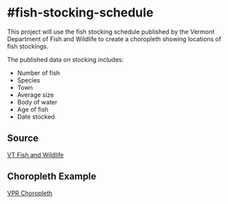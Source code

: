 #fish-stocking-schedule
======================

This project will use the fish stocking schedule published by the Vermont Department of Fish and Wildlife to create a choropleth showing locations of fish stockings.

The published data on stocking includes:

- Number of fish
- Species
- Town
- Average size
- Body of water
- Age of fish
- Date stocked

## Source
[VT Fish and Wildlife](http://www.anr.state.vt.us/fwd/stockingschedule.aspx)

## Choropleth Example
[VPR Choropleth](http://bl.ocks.org/mattparrilla/c40f3457df1ed3961e1b)
